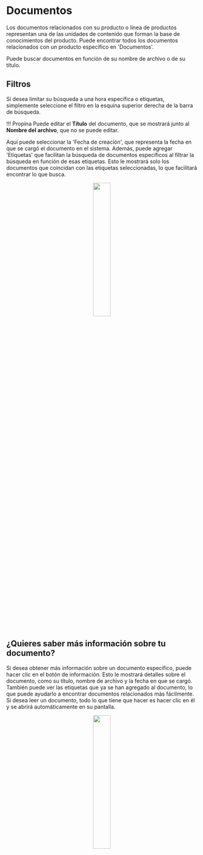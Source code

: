 # Documentos 

Los documentos relacionados con su producto o línea de productos representan una de las unidades de contenido que forman la base de conocimientos del producto. Puede encontrar todos los documentos relacionados con un producto específico en 'Documentos'.

Puede buscar documentos en función de su nombre de archivo o de su título. 

## Filtros 

Si desea limitar su búsqueda a una hora específica o etiquetas, simplemente seleccione el filtro en la esquina superior derecha de la barra de búsqueda. 

!!! Propina
        Puede editar el **Título** del documento, que se mostrará junto al **Nombre del archivo**, que no se puede editar.

Aquí puede seleccionar la 'Fecha de creación', que representa la fecha en que se cargó el documento en el sistema. Además, puede agregar 'Etiquetas' que facilitan la búsqueda de documentos específicos al filtrar la búsqueda en función de esas etiquetas. Esto le mostrará solo los documentos que coincidan con las etiquetas seleccionadas, lo que facilitará encontrar lo que busca.

<p align="center"><img src="https://i.imgur.com/i1cBJeH.gif" width="30%"></p>


## ¿Quieres saber más información sobre tu documento?

Si desea obtener más información sobre un documento específico, puede hacer clic en el botón de información. Esto le mostrará detalles sobre el documento, como su título, nombre de archivo y la fecha en que se cargó. También puede ver las etiquetas que ya se han agregado al documento, lo que puede ayudarlo a encontrar documentos relacionados más fácilmente.
Si desea leer un documento, todo lo que tiene que hacer es hacer clic en él y se abrirá automáticamente en su pantalla.

<p align="center"><img src="https://i.imgur.com/x3sc8CF.gif" width="30%"></p>